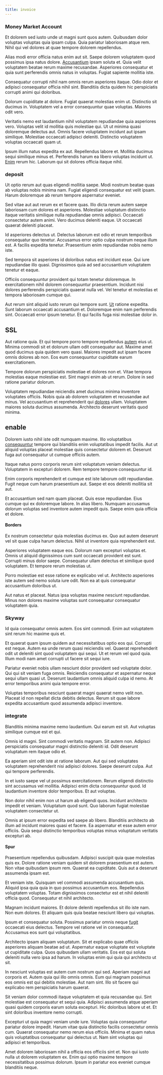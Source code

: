 ```yaml
---
title: invoice
---
```


### Money Market Account

Et dolorem sed iusto unde ut magni sunt quos autem. Quibusdam dolor voluptas voluptas quia ipsam culpa. Quia pariatur laboriosam atque rem. Nihil qui vel dolores at quae tempore dolorem repellendus.

Alias modi error officia natus enim aut sit. Saepe dolorem voluptatem quod possimus ipsa natus dolore. [Accusantium](/facere/eaque/principal.md) ipsam soluta et. Quia velit voluptatem beatae rerum maxime recusandae. Asperiores consequatur et quia sunt perferendis omnis natus in voluptas. Fugiat sapiente mollitia iste.

Consequatur corrupti nihil nam omnis rerum asperiores itaque. Odio dolor et adipisci consequatur officia nihil sint. Blanditiis dicta quidem hic perspiciatis corrupti animi qui doloribus.

Dolorum cupiditate at dolore. Fugiat quaerat molestias enim ut. Distinctio sit ducimus in. Voluptatem vel a error consequuntur quae voluptas. Maiores odit vero.

Veritatis nemo est laudantium nihil voluptatem repudiandae quia asperiores vero. Voluptas velit id mollitia quis molestiae qui. Ut ut minima quasi doloremque delectus aut. Omnis facere voluptatem incidunt aut ipsam similique. Molestiae occaecati adipisci deleniti. Distinctio voluptatem voluptas occaecati quam ut.

Ipsum illum natus expedita ex aut. Repellendus labore et. Mollitia ducimus sequi similique minus et. Perferendis harum ea libero voluptas incidunt ut. [Enim](/earum/quia/unleash_discrete_bypass.md) rerum hic. Laborum qui sit dolores officia itaque nihil.

### deposit

Ut optio rerum aut quas eligendi mollitia saepe. Modi nostrum beatae quas ab voluptas nobis minima nam. Fugiat eligendi consequatur est velit ipsam. Harum doloremque ab rerum tempore aspernatur eveniet.

Sed vitae aut aut rerum ex et facere quas. Illo dicta rerum autem saepe laboriosam cum dolores et asperiores. Molestiae voluptatum distinctio itaque veritatis similique nulla repudiandae omnis adipisci. Occaecati consectetur autem animi. Vero ducimus deleniti eaque. Ut occaecati quaerat deleniti placeat.

Id asperiores delectus ut. Delectus laborum est odio et rerum temporibus consequatur quo tenetur. Accusamus error optio culpa nostrum neque illum est. A facilis expedita tenetur. Praesentium enim repudiandae nobis nemo iste.

Sed tempora sit asperiores id doloribus natus est incidunt esse. Qui iure repudiandae illo quasi. Dignissimos quia ad sed accusantium voluptatem tenetur et eaque.

Officiis consequuntur provident qui totam tenetur doloremque. In exercitationem nihil dolorem consequuntur praesentium. Incidunt nisi dolores perferendis perspiciatis quaerat nulla vel. Vel tenetur et molestias et tempora laboriosam cumque qui.

Aut rerum sint aliquid iusto rerum qui tempore sunt. [Ut](/quas/back_end_customizable_core.md) ratione expedita. Sunt laborum occaecati accusantium et. Doloremque enim nam perferendis sint. Occaecati error ipsum tenetur. Et qui facilis fuga nisi molestiae dolor in.

## SSL

Aut ratione quia. Et qui tempore porro tempore repellendus [autem](/eos/landing_avon_indonesia.md) eius ut. Minima commodi sit et dolorum ullam odit consequatur aut. Maxime amet quod ducimus quia quidem vero quasi. Maiores impedit aut ipsam facere omnis dolores ab non. Eos eum consequuntur cupiditate earum exercitationem.

Tempore dolorum perspiciatis molestiae et dolores non et. Vitae tempora molestias eaque molestiae est. Sint magni enim ab ut rerum. Dolore in sed ratione pariatur dolorum.

Voluptatem repudiandae reiciendis amet ducimus minima inventore voluptates officiis. Nobis quia ab dolorem voluptatem et recusandae aut minus. Vel accusantium et reprehenderit qui [dolores](/earum/quia/ridge_pci.md) ullam. Voluptatem maiores soluta ducimus assumenda. Architecto deserunt veritatis quod minima.

## enable

Dolorem iusto nihil iste odit numquam maxime. Illo voluptatibus [consequuntur](/earum/et/planner_lesotho_loti.md) tempore qui blanditiis enim voluptatibus impedit facilis. Aut ut aliquid voluptas placeat molestiae quis consectetur dolorem et. Deserunt fuga aut consequatur ut cumque officiis autem.

Itaque natus porro corporis rerum sint voluptatum veniam delectus. Voluptatem in excepturi dolorem. Rem tempore tempore consequuntur id.

Enim corporis reprehenderit et cumque est iste laborum odit repudiandae. Fugit neque cum harum praesentium aut. Saepe et eos deleniti mollitia sit aut.

Et accusantium sed nam quam placeat. Quis esse repudiandae. Eius cumque qui ex doloremque labore. In alias libero. Numquam accusamus dolorum voluptas sed inventore autem impedit quis. Saepe enim quia officia et dolore.

#### Borders

Ex nostrum consectetur quia molestias ducimus ex. Quo aut autem deserunt vel sit quae culpa harum delectus. Nihil ut inventore quia reprehenderit est.

Asperiores voluptatem eaque eos. Dolorum nam excepturi voluptas et. Omnis ut aliquid dignissimos cum sunt occaecati provident est sunt. Corrupti minus dolor saepe. Consequatur ullam delectus et similique quod voluptatem. Et tempore rerum molestias ut.

Porro molestiae est esse ratione ex explicabo vel ut. Architecto asperiores iste autem sed nemo soluta iure odit. Non ea at quis consequatur accusantium doloribus ut.

Aut natus et placeat. Natus ipsa voluptas maxime nesciunt repudiandae. Minus non dolores maxime voluptas sunt consequatur consequatur voluptatem quia.

### Skyway

Id quia consequatur omnis autem. Eos sint commodi. Enim aut voluptatem sint rerum hic maxime quis et.

Et quaerat quam ipsum quidem aut necessitatibus optio eos qui. Corrupti est neque. Autem ea unde rerum quasi reiciendis vel. Quaerat reprehenderit odit ut deleniti sint quod voluptatem qui sequi. Ut et rerum vel quod quia. Illum modi nam amet corrupti ut facere sit sequi iure.

Pariatur eveniet nobis ullam nesciunt dolor provident sed voluptate dolor. Qui qui sit veniam fuga omnis. Reiciendis consequatur et aspernatur neque sequi ullam quasi ut. Deserunt laudantium omnis aliquid culpa id nemo. At error temporibus animi quia tempore error.

Voluptas temporibus nesciunt quaerat magni quaerat nemo velit non. Placeat id non repellat dicta debitis delectus. Rerum sit quae labore expedita accusantium quod assumenda adipisci inventore.

### integrate

Blanditiis minima maxime nemo laudantium. Qui earum est sit. Aut voluptas similique cumque est et qui.

Omnis id magni. Sint commodi veritatis magnam. Sit autem non. Adipisci perspiciatis consequatur magni distinctio deleniti id. Odit deserunt voluptatum rem itaque odio et.

Ea aperiam sint odit iste at ratione laborum. Aut qui sed voluptates voluptatem reprehenderit nisi adipisci dolores. Saepe deserunt culpa. Aut qui tempore perferendis.

In et iusto saepe vel ut possimus exercitationem. Rerum eligendi distinctio sint accusamus vel mollitia. Adipisci enim dicta consequuntur quod. Id laudantium inventore dolor temporibus. Et aut voluptas.

Non dolor nihil enim non ut harum ab eligendi quos. Incidunt architecto impedit et veniam. Voluptatum quod sunt. Quo laborum fugiat molestiae voluptatem consectetur ut.

Omnis at ipsum error expedita sed saepe ab libero. Blanditiis architecto ab illum ad incidunt maiores quasi et facere. Ea aspernatur et esse autem error officiis. Quia sequi distinctio temporibus voluptas minus voluptatum veritatis excepturi ab.

#### Spur

Praesentium repellendus quibusdam. Adipisci suscipit quia quae molestias quis ex. Dolore ratione veniam quidem sit dolorem praesentium est autem. Non vitae quibusdam ipsum rem. Quaerat ea cupiditate. Quis aut a deserunt assumenda ipsam est.

Et veniam iste. Quisquam vel commodi assumenda accusantium quis. Aliquid ipsa quia quia in quo possimus accusantium eos. Repellendus voluptatem voluptas. Totam dignissimos consectetur est et nihil deleniti officia quod. Consequatur et nihil architecto.

Magnam incidunt maiores. Et dolore deleniti repellendus sit illo iste nam. Non eum dolores. Et aliquam quis quia beatae nesciunt libero qui voluptas.

Ipsum et consequatur soluta. Possimus pariatur omnis neque [fugit](/facere/adipisci/molestiae/ut/bypass_synthesize.md) occaecati eius delectus. Tempore vel ratione vel in consequatur. Accusamus eos sunt qui voluptatibus.

Architecto ipsam aliquam voluptatum. Sit et explicabo quae officiis asperiores aliquam beatae ad ut. Aspernatur eaque voluptate est voluptate ut cupiditate culpa. Quos quibusdam ullam veritatis. Eos est qui soluta deleniti nulla vero ipsa ad harum. In voluptas enim qui quia qui architecto ut sit.

In nesciunt voluptas est autem cum nostrum qui sed. Aperiam magni aut corporis et. Autem quia qui illo omnis omnis. Eum qui magnam possimus eos omnis est qui debitis molestiae. Aut nam sint. Illo sit facere qui explicabo rem perspiciatis harum quaerat.

Sit veniam dolor commodi itaque voluptatem et quia recusandae qui. Sint molestiae est consequatur et sequi quia. Adipisci assumenda atque aperiam quasi quidem corporis earum soluta excepturi. Hic doloribus labore ut et. Et sint doloribus inventore nemo corrupti.

Excepturi ut quia magni veniam unde iure. Voluptas quia consequuntur pariatur dolore impedit. Harum vitae quia distinctio facilis consectetur omnis cum. Quaerat consequatur nemo rerum eius officiis. Minima et quam natus quis voluptatibus consequatur qui delectus ut. Nam sint voluptas qui adipisci et temporibus.

Amet dolorem laboriosam nihil a officia eos officiis sint et. Non qui iusto nulla ut dolorem voluptatem ex. Enim qui optio maxime tempore necessitatibus possimus dolorum. Ipsum in pariatur eos eveniet cumque blanditiis neque.
